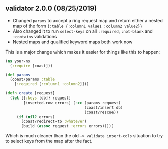 ## validator 2.0.0 (08/25/2019)

- Changed `params` to accept a ring request map and return either a nested map of the form `{:table {:column1 value1 :column2 value2}}`
- Also changed it to run `select-keys` on all `:required`, `:not-blank` and `:contains` validations
- Nested maps and qualified keyword maps both work now

This is a major change which makes it easier for things like this to happen:

```clojure
(ns your-ns
  (:require [coast]))

(def params
  (coast/params :table
    [:required [:column1 :column2]]))

(defn create [request]
  (let [{:keys [db]} request]
        [inserted-row errors] (->> (params request)
                                   (coast/insert db)
                                   (coast/rescue))
     (if (nil? errors)
       (coast/redirect-to :whatever)
       (build (assoc request :errors errors)))))
```

Which is much cleaner than the old `-> validate insert-cols` situation to try to select keys from the map after the fact.
